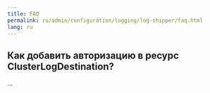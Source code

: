 ```yaml
---
title: FAQ
permalink: ru/admin/configuration/logging/log-shipper/faq.html
lang: ru
---
```


## Как добавить авторизацию в ресурс ClusterLogDestination?

...
